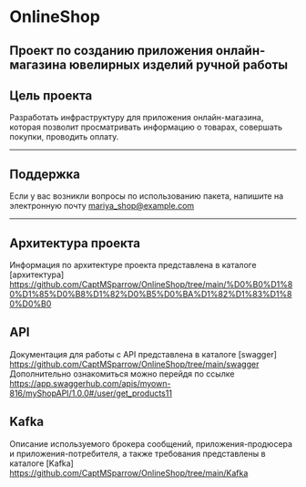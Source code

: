 # OnlineShop
Проект по созданию приложения онлайн-магазина ювелирных изделий ручной работы
--

## Цель проекта
Разработать инфраструктуру для приложения онлайн-магазина, которая позволит просматривать информацию о товарах, совершать покупки, проводить оплату.  

---

## Поддержка
Если у вас возникли вопросы по использованию пакета, напишите на электронную почту mariya_shop@example.com

---

## Архитектура проекта
Информация по архитектуре проекта представлена в каталоге [архитектура] https://github.com/CaptMSparrow/OnlineShop/tree/main/%D0%B0%D1%80%D1%85%D0%B8%D1%82%D0%B5%D0%BA%D1%82%D1%83%D1%80%D0%B0

## API
Документация для работы с API представлена в каталоге [swagger] https://github.com/CaptMSparrow/OnlineShop/tree/main/swagger
Дополнительно ознакомиться можно перейдя по ссылке https://app.swaggerhub.com/apis/myown-816/myShopAPI/1.0.0#/user/get_products11

## Kafka
Описание используемого брокера сообщений, приложения-продюсера и приложения-потребителя, а также требования представлены в каталоге [Kafka] https://github.com/CaptMSparrow/OnlineShop/tree/main/Kafka
